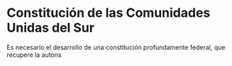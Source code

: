 # Constitución de las Comunidades Unidas del Sur

Es necesario el desarrollo de una constitución profundamente federal, que recupere la autons